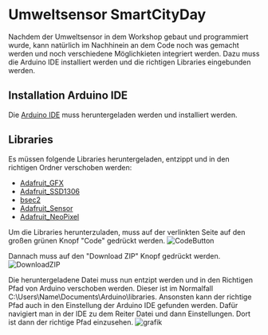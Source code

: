 # Umweltsensor SmartCityDay

Nachdem der Umweltsensor in dem Workshop gebaut und programmiert wurde, kann natürlich im Nachhinein an dem Code noch was gemacht werden und noch verschiedene Möglichkieten integriert werden. Dazu muss die Arduino IDE installiert werden und die richtigen Libraries eingebunden werden.

## Installation Arduino IDE

Die [Arduino IDE](https://www.arduino.cc/en/software) muss heruntergeladen werden und installiert werden.

## Libraries
Es müssen folgende Libraries heruntergeladen, entzippt und in den richtigen Ordner verschoben werden:
- [Adafruit_GFX](https://github.com/adafruit/Adafruit-GFX-Library)
- [Adafruit_SSD1306](https://github.com/adafruit/Adafruit_SSD1306)
- [bsec2](https://github.com/boschsensortec/Bosch-BSEC2-Library)
- [Adafruit_Sensor](https://github.com/adafruit/Adafruit_Sensor)
- [Adafruit_NeoPixel](https://github.com/adafruit/Adafruit_NeoPixel)

Um die Libraries herunterzuladen, muss auf der verlinkten Seite auf den großen grünen Knopf "Code" gedrückt werden.
![CodeButton](https://github.com/user-attachments/assets/6843f824-b631-4fdf-9394-1817e133de50)

Dannach muss auf den "Download ZIP" Knopf gedrückt werden.
![DownloadZIP](https://github.com/user-attachments/assets/a399e5bc-9e6c-4886-826e-1f237b2e7f45)

Die heruntergeladene Datei muss nun entzipt werden und in den Richtigen Pfad von Arduino verschoben werden. Dieser ist im Normalfall C:\Users\Name\Documents\Arduino\libraries.
Ansonsten kann der richtige Pfad auch in den Einstellung der Arduino IDE gefunden werden. Dafür navigiert man in der IDE zu dem Reiter Datei und dann Einstellungen. Dort ist dann der richtige Pfad einzusehen.
![grafik](https://github.com/user-attachments/assets/7f05528e-a27b-4e30-bf79-d7cef51dc9fe)
